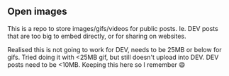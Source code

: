 ## Open images

This is a repo to store images/gifs/videos for public posts. Ie. DEV posts that are too big to embed directly, or for sharing on websites.

Realised this is not going to work for DEV, needs to be 25MB or below for gifs. Tried doing it with <25MB gif, but still doesn't upload into DEV. DEV posts need to be <10MB. Keeping this here so I remember :smile:

